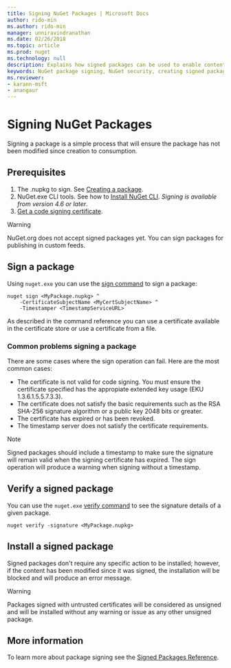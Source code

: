 ```yaml
---
title: Signing NuGet Packages | Microsoft Docs
author: rido-min
ms.author: rido-min
manager: unniravindranathan
ms.date: 02/26/2018
ms.topic: article
ms.prod: nuget
ms.technology: null
description: Explains how signed packages can be used to enable content integrity verification
keywords: NuGet package signing, NuGet security, creating signed packages
ms.reviewer:
- karann-msft
- anangaur
---
```


# Signing NuGet Packages

Signing a package is a simple process that will ensure the package has not been modified since creation to consumption.

## Prerequisites

1. The .nupkg to sign. See [Creating a package](creating-a-package.md).
2. NuGet.exe CLI tools. See how to [Install NuGet CLI](../install-nuget-client-tools.md#nugetexe-cli). *Signing is available from version 4.6 or later*.
3. [Get a code signing certificate](../reference/signed-packages-referece.md#get-codesigning-certificate). 

> [!Warning] 
> NuGet.org does not accept signed packages yet. You can sign packages for publishing in custom feeds.

## Sign a package

Using `nuget.exe` you can use the [sign command](../tools/cli-ref-sign.md) to sign a package:

```cli
nuget sign <MyPackage.nupkg> ^
    -CertificateSubjectName <MyCertSubjectName> ^
    -Timestamper <TimestampServiceURL>
```

As described in the command reference you can use a certificate available in the certificate store or use a certificate from a file.

### Common problems signing a package

There are some cases where the sign operation can fail.  Here are the most common cases:
- The certificate is not valid for code signing. You must ensure the certificate specified has the appropiate extended key usage (EKU 1.3.6.1.5.5.7.3.3).
- The certificate does not satisfy the basic requirements such as the RSA SHA-256 signature algorithm or a public key 2048 bits or greater.
- The certificate has expired or has been revoked.
- The timestamp server does not satisfy the certificate requirements.

> [!Note]
> Signed packages should include a timestamp to make sure the signature will remain valid when the signing certificate has expired. The sign operation will produce a warning when signing without a timestamp.


## Verify a signed package

You can use the `nuget.exe` [verify command](../tools/cli-ref-verify.md) to see the signature details of a given package.

```cli
nuget verify -signature <MyPackage.nupkg>
```

## Install a signed package

Signed packages don't require any specific action to be installed; however, if the content has been modified since it was signed, the installation will be blocked and will produce an error message.

> [!Warning]
> Packages signed with untrusted certificates will be considered as unsigned and will be installed without any warning or issue as any other unsigned package.

## More information

To learn more about package signing see the [Signed Packages Reference](../reference/Signed-Packages-Reference.md).